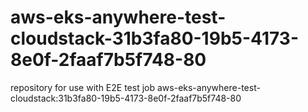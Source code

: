 # aws-eks-anywhere-test-cloudstack-31b3fa80-19b5-4173-8e0f-2faaf7b5f748-80
repository for use with E2E test job aws-eks-anywhere-test-cloudstack:31b3fa80-19b5-4173-8e0f-2faaf7b5f748-80
